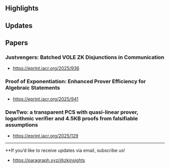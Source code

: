 ## Highlights

## Updates

## Papers

### Justvengers: Batched VOLE ZK Disjunctions in Communication
- <https://eprint.iacr.org/2025/936>
### Proof of Exponentiation: Enhanced Prover Efficiency for Algebraic Statements  
- <https://eprint.iacr.org/2025/941>
### DewTwo: a transparent PCS with quasi-linear prover, logarithmic verifier and 4.5KB proofs from falsifiable assumptions  
- <https://eprint.iacr.org/2025/129>

---
**If you’d like to receive updates via email, subscribe us!

- <https://paragraph.xyz/@zkinsights>